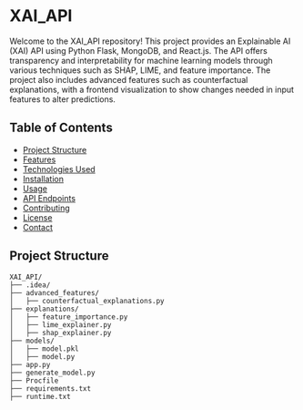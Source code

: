 # XAI_API


Welcome to the XAI_API repository! This project provides an Explainable AI (XAI) API using Python Flask, MongoDB, and React.js. The API offers transparency and interpretability for machine learning models through various techniques such as SHAP, LIME, and feature importance. The project also includes advanced features such as counterfactual explanations, with a frontend visualization to show changes needed in input features to alter predictions.

## Table of Contents

- [Project Structure](#project-structure)
- [Features](#features)
- [Technologies Used](#technologies-used)
- [Installation](#installation)
- [Usage](#usage)
- [API Endpoints](#api-endpoints)
- [Contributing](#contributing)
- [License](#license)
- [Contact](#contact)

## Project Structure

```plaintext
XAI_API/
├── .idea/
├── advanced_features/
│   ├── counterfactual_explanations.py
├── explanations/
│   ├── feature_importance.py
│   ├── lime_explainer.py
│   ├── shap_explainer.py
├── models/
│   ├── model.pkl
│   ├── model.py
├── app.py
├── generate_model.py
├── Procfile
├── requirements.txt
├── runtime.txt
